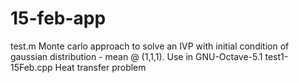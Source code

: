 # 15-feb-app
test.m
      Monte carlo approach to solve an IVP with initial condition of gaussian distribution - mean @ (1,1,1).
      Use in GNU-Octave-5.1
test1-15Feb.cpp
      Heat transfer problem
      
